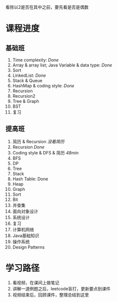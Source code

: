 看除以2是否在其中之前，要先看是否是偶数

# 课程进度
## 基础班
1. Time complexity: *Done*
2. Array & array list; Java Variable & data type: *Done*
3. Sort
4. LinkedList: *Done*
5. Stack & Queue
6. HashMap & coding style: *Done*
7. Recursion
8. Recursion2
9. Tree & Graph
10. BST
11. 复习

## 提高班
1. 简历 & Recursion *没看简历*
2. Recursion *Done*
3. Coding style & DFS & 简历 *48min*
4. BFS
5. DP
6. Tree
7. Stack
8. Hash Table: Done
9. Heap
10. Graph
11. Sort
12. Bit
13. 并查集
14. 面向对象设计
15. 系统设计
16. 复习
17. 计算机网络
18. Java基础知识
19. 操作系统
20. Design Patterns

# 学习路径
1. 看视频，在课间上做笔记
2. 讲解一道例题之后，leetcode盲打，更新要点到课件
3. 视频结束后，回顾课件，整理总结到这里